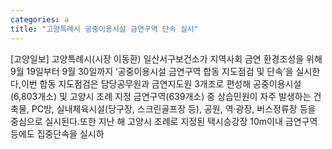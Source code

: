 ```yaml
---
categories: a
title: "고양특례시 공중이용시설 금연구역 단속 실시"
---
```

[고양일보] 고양특례시(시장 이동환) 일산서구보건소가 지역사회 금연 환경조성을 위해 9월 19일부터 9월 30일까지 ‘공중이용시설 금연구역 합동 지도점검 및 단속’을 실시한다,이번 합동 지도점검은 담당공무원과 금연지도원 3개조로 편성해 공중이용시설(6,803개소) 및 고양시 조례 지정 금연구역(639개소) 중 상습민원이 자주 발생하는 건축물, PC방, 실내체육시설(당구장, 스크린골프장 등), 공원, 역·광장, 버스정류장 등을 중심으로 실시된다.또한 지난 해 고양시 조례로 지정된 택시승강장 10m이내 금연구역 등에도 집중단속을 실시하